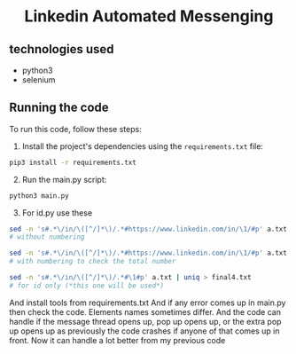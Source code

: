 <h1 align="center">Linkedin Automated Messenging</h1>

## technologies used

* python3
* selenium

## Running the code

To run this code, follow these steps:

1. Install the project's dependencies using the `requirements.txt` file:

```bash
pip3 install -r requirements.txt
```

2. Run the main.py script:

```bash
python3 main.py
```
3. For id.py use these

```bash
sed -n 's#.*\/in/\([^/]*\)/.*#https://www.linkedin.com/in/\1/#p' a.txt | uniq > final2.txt
# without numbering

sed -n 's#.*\/in/\([^/]*\)/.*#https://www.linkedin.com/in/\1/#p' a.txt | uniq | awk '{n++; print NR, $0}' > final2.txt
# with numbering to check the total number

sed -n 's#.*\/in/\([^/]*\)/.*#\1#p' a.txt | uniq > final4.txt
# for id only (*this one will be used*)
```

And install tools from requirements.txt
And if any error comes up in main.py then check the code. Elements names sometimes differ.
And the code can handle if the message thread opens up, pop up opens up, or the extra pop up opens up as previously the code crashes if anyone of that comes up in front. Now it can handle a lot better from my previous code
